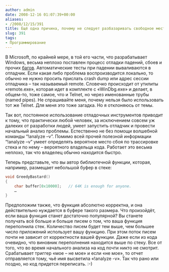```yaml
---
author: admin
date: 2008-12-16 01:07:39+00:00
aliases:
- /2008/12/15/391
title: Ещё одна причина, почему не следует разбазаривать свободное место в стеке
slug: 391
tags:
- Программирование
---
```


В Microsoft, по крайней мере, в той его части, что разрабатывает Windows, весьма неплохо поставлен процесс отладки падений, сбоев и прочих [багов](http://ru.wikipedia.org/wiki/%D0%91%D0%B0%D0%B3). Автоматические тесты при падении вываливаются в отладчик. Если какая либо проблема воспроизводится локально, то обычно не нужно просить прислать crash dump или адрес сессии отладчика – так называемый remote. Словечко происходит от утилиты «remote.exe», которая идет в комплекте с «WinDbg.exe» и делает, в общем-то, тоже самое, что и Telnet, но через именованные трубы (named pipes). Не спрашивайте меня, почему нельзя было использовать тот же Telnet. Для меня это тоже загадка. Но я отклоняюсь от темы.

<!--more-->Так вот, постоянное использование отладочных инструментов приводит к тому, что практически любой человек, за исключением совсем уж далеких от разработки людей, умеет запустить отладчик и провести начальный анализ проблемы. Естественно не без помощи волшебной команды “!analyze –v”. Помимо всей прочей полезной информации “!analyze –v” умеет определять вероятное место сбоя по трассировке стека и по нему – вероятного владельца кода. Работает это весьма неплохо, так что владелец обычно находится быстро.
Теперь представьте, что вы автор библиотечной функции, которая, например, размещает небольшой буфер в стеке:

```cpp
void GreedyBastard()
{
	char buffer[0x10000];	// 64K is enough for anyone.
	…
}
```

Предположим также, что функция абсолютно корректна, и она действительно нуждается в буфере такого размера. Что произойдёт, если ваша функция станет достаточно популярной? Вы станете получать всё больше и больше писем о том, что ваша функция переполнила стек. Количество писем будет тем выше, чем большее число приложений использует вашу функцию. При этом поток писем почти не зависит от корректности вашей функции. Даже если из кода очевидно, что виновник переполнения находится выше по стеку. Все от того, что во время начального анализа на код почти никто не смотрит. Срабатывает триггер «мое – не мое» и если «не мое», то отчет отправляется тому, чьё имя высветила «!analyze -v». Так что рано или поздно, но код придется переписать. :-)
